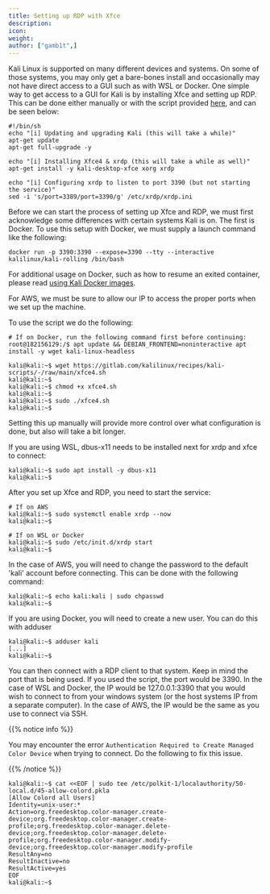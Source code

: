 ```yaml
---
title: Setting up RDP with Xfce
description:
icon:
weight:
author: ["gamb1t",]
---
```


Kali Linux is supported on many different devices and systems. On some of those systems, you may only get a bare-bones install and occasionally may not have direct access to a GUI such as with WSL or Docker. One simple way to get access to a GUI for Kali is by installing Xfce and setting up RDP. This can be done either manually or with the script provided [here](https://gitlab.com/kalilinux/recipes/kali-scripts/-/blob/main/xfce4.sh), and can be seen below:

```plaintext
#!/bin/sh
echo "[i] Updating and upgrading Kali (this will take a while)"
apt-get update
apt-get full-upgrade -y

echo "[i] Installing Xfce4 & xrdp (this will take a while as well)"
apt-get install -y kali-desktop-xfce xorg xrdp

echo "[i] Configuring xrdp to listen to port 3390 (but not starting the service)"
sed -i 's/port=3389/port=3390/g' /etc/xrdp/xrdp.ini
```

Before we can start the process of setting up Xfce and RDP, we must first acknowledge some differences with certain systems Kali is on. The first is Docker. To use this setup with Docker, we must supply a launch command like the following:

`docker run -p 3390:3390 --expose=3390 --tty --interactive kalilinux/kali-rolling /bin/bash`

For additional usage on Docker, such as how to resume an exited container, please read [using Kali Docker images](/docs/containers/using-kali-docker-images/).

For AWS, we must be sure to allow our IP to access the proper ports when we set up the machine.

To use the script we do the following:

```console
# If on Docker, run the following command first before continuing:
root@182156129:/$ apt update && DEBIAN_FRONTEND=noninteractive apt install -y wget kali-linux-headless

kali@kali:~$ wget https://gitlab.com/kalilinux/recipes/kali-scripts/-/raw/main/xfce4.sh
kali@kali:~$
kali@kali:~$ chmod +x xfce4.sh
kali@kali:~$
kali@kali:~$ sudo ./xfce4.sh
kali@kali:~$
```

Setting this up manually will provide more control over what configuration is done, but also will take a bit longer.

If you are using WSL, dbus-x11 needs to be installed next for xrdp and xfce to connect:

```console
kali@kali:~$ sudo apt install -y dbus-x11
kali@kali:~$
```

After you set up Xfce and RDP, you need to start the service:

```console
# If on AWS
kali@kali:~$ sudo systemctl enable xrdp --now
kali@kali:~$

# If on WSL or Docker
kali@kali:~$ sudo /etc/init.d/xrdp start
kali@kali:~$
```

In the case of AWS, you will need to change the password to the default 'kali' account before connecting. This can be done with the following command:

```console
kali@kali:~$ echo kali:kali | sudo chpasswd
kali@kali:~$
```

If you are using Docker, you will need to create a new user. You can do this with adduser

```console
kali@kali:~$ adduser kali
[...]
kali@kali:~$
```

You can then connect with a RDP client to that system. Keep in mind the port that is being used. If you used the script, the port would be 3390. In the case of WSL and Docker, the IP would be 127.0.0.1:3390 that you would wish to connect to from your windows system (or the host systems IP from a separate computer). In the case of AWS, the IP would be the same as you use to connect via SSH.

{{% notice info %}}

You may encounter the error `Authentication Required to Create Managed Color Device` when trying to connect. Do the following to fix this issue.

{{% /notice %}}

```console
kali@kali:~$ cat <<EOF | sudo tee /etc/polkit-1/localauthority/50-local.d/45-allow-colord.pkla
[Allow Colord all Users]
Identity=unix-user:*
Action=org.freedesktop.color-manager.create-device;org.freedesktop.color-manager.create-profile;org.freedesktop.color-manager.delete-device;org.freedesktop.color-manager.delete-profile;org.freedesktop.color-manager.modify-device;org.freedesktop.color-manager.modify-profile
ResultAny=no
ResultInactive=no
ResultActive=yes
EOF
kali@kali:~$
```
